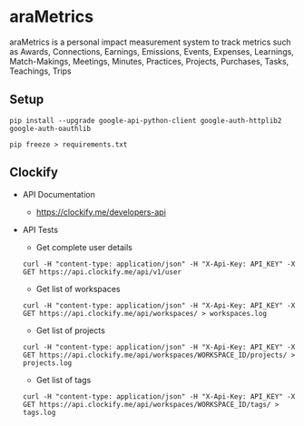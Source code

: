 # araMetrics
araMetrics is a personal impact measurement system to track metrics such as Awards, Connections, Earnings, Emissions, Events, Expenses, Learnings, Match-Makings, Meetings, Minutes, Practices, Projects, Purchases, Tasks, Teachings, Trips

## Setup
```
pip install --upgrade google-api-python-client google-auth-httplib2 google-auth-oauthlib
```

```
pip freeze > requirements.txt
```

## Clockify
- API Documentation
  - https://clockify.me/developers-api

- API Tests
  - Get complete user details
  ```
  curl -H "content-type: application/json" -H "X-Api-Key: API_KEY" -X GET https://api.clockify.me/api/v1/user
  ```

  - Get list of workspaces
  ```
  curl -H "content-type: application/json" -H "X-Api-Key: API_KEY" -X GET https://api.clockify.me/api/workspaces/ > workspaces.log
  ```

  - Get list of projects
  ```
  curl -H "content-type: application/json" -H "X-Api-Key: API_KEY" -X GET https://api.clockify.me/api/workspaces/WORKSPACE_ID/projects/ > projects.log
  ```

  - Get list of tags
  ```
  curl -H "content-type: application/json" -H "X-Api-Key: API_KEY" -X GET https://api.clockify.me/api/workspaces/WORKSPACE_ID/tags/ > tags.log
  ```
